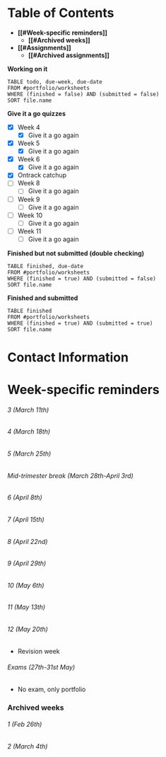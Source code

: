 # Table of Contents
- **[[#Week-specific reminders]]**
	- **[[#Archived weeks]]**
- **[[#Assignments]]**
	- **[[#Archived assignments]]**

**Working on it**
```dataview
TABLE todo, due-week, due-date
FROM #portfolio/worksheets
WHERE (finished = false) AND (submitted = false)
SORT file.name
```


**Give it a go quizzes**
- [x] Week 4
	- [x] Give it a go again
- [x] Week 5
	- [x] Give it a go again
- [x] Week 6
	- [x] Give it a go again 
- [x] Ontrack catchup
- [ ] Week 8
	- [ ] Give it a go again
- [ ] Week 9
	- [ ] Give it a go again
- [ ] Week 10
	- [ ] Give it a go again
- [ ] Week 11
	- [ ] Give it a go again

**Finished but not submitted (double checking)**
```dataview
TABLE finished, due-date
FROM #portfolio/worksheets
WHERE (finished = true) AND (submitted = false)
SORT file.name
```

**Finished and submitted**
```dataview
TABLE finished
FROM #portfolio/worksheets
WHERE (finished = true) AND (submitted = true)
SORT file.name
```

# Contact Information

# Week-specific reminders

###### 3 (March 11th)

###### 4 (March 18th)

###### 5 (March 25th)

###### Mid-trimester break (March 28th-April 3rd)

###### 6 (April 8th)

###### 7 (April 15th)

###### 8 (April 22nd)

###### 9 (April 29th)

###### 10 (May 6th)

###### 11 (May 13th)

###### 12 (May 20th)
- Revision week
###### Exams (27th-31st May)
- No exam, only portfolio


### Archived weeks
###### 1 (Feb 26th)

###### 2 (March 4th)